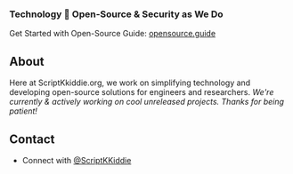 <h3> Technology 💚 Open-Source & Security as We Do </h3>

Get Started with Open-Source Guide: [opensource.guide](https://opensource.guide)

## About

Here at ScriptKkiddie.org, we work on simplifying technology and developing open-source solutions for engineers and researchers. _We're currently & actively working on cool unreleased projects. Thanks for being patient!_

## Contact 

- Connect with [@ScriptKKiddie](https://github.com/ScriptKKiddie)
